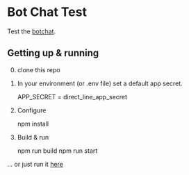 # Bot Chat Test

Test the [botchat](https://www.github/billba/botchat).

## Getting up & running

0. clone this repo

1. In your environment (or .env file) set a default app secret.  

    APP_SECRET = direct_line_app_secret

2. Configure

    npm install

3. Build & run

    npm run build
    npm run start

... or just run it [here](https://botchattest.herokuapp.com)
